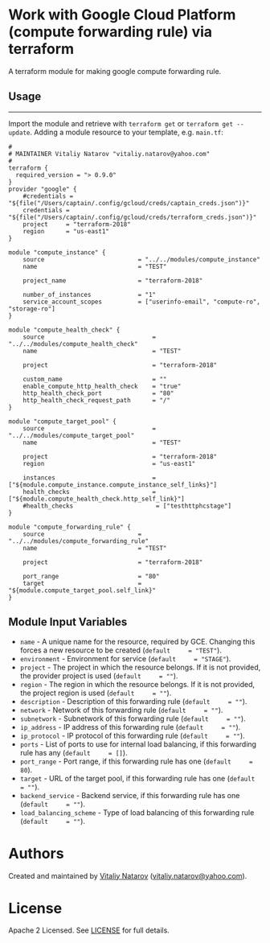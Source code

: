 # Work with Google Cloud  Platform (compute forwarding rule) via terraform

A terraform module for making google compute forwarding rule.
 
## Usage
--------

Import the module and retrieve with ```terraform get``` or ```terraform get --update```. Adding a module resource to your template, e.g. `main.tf`:

```
#
# MAINTAINER Vitaliy Natarov "vitaliy.natarov@yahoo.com"
#
terraform {
  required_version = "> 0.9.0"
}
provider "google" {
    #credentials = "${file("/Users/captain/.config/gcloud/creds/captain_creds.json")}"
    credentials = "${file("/Users/captain/.config/gcloud/creds/terraform_creds.json")}"
    project     = "terraform-2018"
    region      = "us-east1"
}   

module "compute_instance" {
    source                          = "../../modules/compute_instance"
    name                            = "TEST"

    project_name                    = "terraform-2018"

    number_of_instances             = "1"
    service_account_scopes          = ["userinfo-email", "compute-ro", "storage-ro"]
}

module "compute_health_check" {
    source                              = "../../modules/compute_health_check"
    name                                = "TEST"

    project                             = "terraform-2018"

    custom_name                         = ""
    enable_compute_http_health_check    = "true"
    http_health_check_port              = "80"
    http_health_check_request_path      = "/"
}

module "compute_target_pool" {
    source                              = "../../modules/compute_target_pool"
    name                                = "TEST"

    project                             = "terraform-2018"
    region                              = "us-east1"

    instances                           = ["${module.compute_instance.compute_instance_self_links}"]
    health_checks                       = ["${module.compute_health_check.http_self_link}"]
    #health_checks                       = ["testhttphcstage"]
}       

module "compute_forwarding_rule" {
    source                          = "../../modules/compute_forwarding_rule"
    name                            = "TEST"

    project                         = "terraform-2018"

    port_range                      = "80"
    target                          = "${module.compute_target_pool.self_link}"
}
```

Module Input Variables
----------------------
- `name` - A unique name for the resource, required by GCE. Changing this forces a new resource to be created (`default     = "TEST"`).
- `environment` - Environment for service (`default     = "STAGE"`).
- `project` - The project in which the resource belongs. If it is not provided, the provider project is used (`default     = ""`).
- `region` - The region in which the resource belongs. If it is not provided, the project region is used (`default     = ""`).
- `description` - Description of this forwarding rule (`default     = ""`).
- `network` - Network of this forwarding rule (`default     = ""`).
- `subnetwork` - Subnetwork of this forwarding rule (`default     = ""`).
- `ip_address` - IP address of this forwarding rule (`default     = ""`).
- `ip_protocol` - IP protocol of this forwarding rule (`default     = ""`).
- `ports` - List of ports to use for internal load balancing, if this forwarding rule has any (`default     = []`).
- `port_range` - Port range, if this forwarding rule has one (`default     = 80`).
- `target` - URL of the target pool, if this forwarding rule has one (`default     = ""`).
- `backend_service` - Backend service, if this forwarding rule has one (`default     = ""`).
- `load_balancing_scheme` - Type of load balancing of this forwarding rule (`default     = ""`).


Authors
=======

Created and maintained by [Vitaliy Natarov](https://github.com/SebastianUA)
(vitaliy.natarov@yahoo.com).

License
=======

Apache 2 Licensed. See [LICENSE](https://github.com/SebastianUA/terraform/blob/master/LICENSE) for full details.
